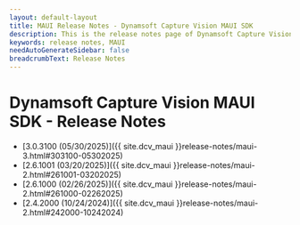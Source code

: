 ```yaml
---
layout: default-layout
title: MAUI Release Notes - Dynamsoft Capture Vision MAUI SDK
description: This is the release notes page of Dynamsoft Capture Vision for MAUI SDK.
keywords: release notes, MAUI
needAutoGenerateSidebar: false
breadcrumbText: Release Notes
---
```


# Dynamsoft Capture Vision MAUI SDK - Release Notes

- [3.0.3100 (05/30/2025)]({{ site.dcv_maui }}release-notes/maui-3.html#303100-05302025)
- [2.6.1001 (03/20/2025)]({{ site.dcv_maui }}release-notes/maui-2.html#261001-03202025)
- [2.6.1000 (02/26/2025)]({{ site.dcv_maui }}release-notes/maui-2.html#261000-02262025)
- [2.4.2000 (10/24/2024)]({{ site.dcv_maui }}release-notes/maui-2.html#242000-10242024)


